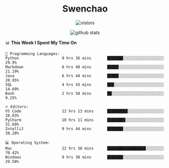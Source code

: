 <h1 align="center">Swenchao</h3>

<p align="center">
  <img src="https://visitor-badge.glitch.me/badge?page_id=Swenchao" alt="vistors" />
</p>

<p align="center">
  <img src="https://github-readme-stats.vercel.app/api?username=Swenchao&count_private=true&show_icons=true&theme=vue-dark&hide_title=true" alt="github stats" />
</p>

<!--START_SECTION:waka-->
📊 **This Week I Spent My Time On** 

```text
💬 Programming Languages: 
Python                   9 hrs 36 mins       ███████░░░░░░░░░░░░░░░░░░   29.9% 
Markdown                 6 hrs 48 mins       █████░░░░░░░░░░░░░░░░░░░░   21.19% 
Java                     6 hrs 44 mins       █████░░░░░░░░░░░░░░░░░░░░   20.95% 
SQL                      4 hrs 43 mins       ███░░░░░░░░░░░░░░░░░░░░░░   14.69% 
Bash                     2 hrs 58 mins       ██░░░░░░░░░░░░░░░░░░░░░░░   9.25%

🔥 Editors: 
VS Code                  12 hrs 13 mins      █████████░░░░░░░░░░░░░░░░   38.03% 
PyCharm                  10 hrs 11 mins      ████████░░░░░░░░░░░░░░░░░   31.69% 
IntelliJ                 9 hrs 44 mins       ███████░░░░░░░░░░░░░░░░░░   30.28%

💻 Operating System: 
Mac                      22 hrs 38 mins      █████████████████░░░░░░░░   70.42% 
Windows                  9 hrs 30 mins       ███████░░░░░░░░░░░░░░░░░░   29.58%

```


<!--END_SECTION:waka-->

